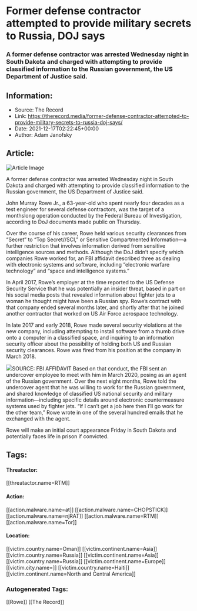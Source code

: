 # Former defense contractor attempted to provide military secrets to Russia, DOJ says
### A former defense contractor was arrested Wednesday night in South Dakota and charged with attempting to provide classified information to the Russian government, the US Department of Justice said.

## Information:
+ Source: The Record
+ Link: https://therecord.media/former-defense-contractor-attempted-to-provide-military-secrets-to-russia-doj-says/
+ Date: 2021-12-17T02:22:45+00:00
+ Author: Adam Janofsky


## Article:
![Article Image](https://therecord.media/wp-content/uploads/2021/12/MOSHED-2021-12-16-21-17-32-1.jpg)

A former defense contractor was arrested Wednesday night in South Dakota and charged with attempting to provide classified information to the Russian government, the US Department of Justice said.


John Murray Rowe Jr., a 63-year-old who spent nearly four decades as a test engineer for several defense contractors, was the target of a monthslong operation conducted by the Federal Bureau of Investigation, according to DoJ documents made public on Thursday. 


Over the course of his career, Rowe held various security clearances from “Secret” to “Top Secret//SCI,” or Sensitive Compartmented Information—a further restriction that involves information derived from sensitive intelligence sources and methods. Although the DoJ didn’t specify which companies Rowe worked for, an FBI affidavit described three as dealing with electronic systems and software, including “electronic warfare technology” and “space and intelligence systems.”


In April 2017, Rowe’s employer at the time reported to the US Defense Security Service that he was potentially an insider threat, based in part on his social media posts that revealed information about fighter jets to a woman he thought might have been a Russian spy. Rowe’s contract with that company ended several months later, and shortly after that he joined another contractor that worked on US Air Force aerospace technology.


In late 2017 and early 2018, Rowe made several security violations at the new company, including attempting to install software from a thumb drive onto a computer in a classified space, and inquiring to an information security officer about the possibility of holding both US and Russian security clearances. Rowe was fired from his position at the company in March 2018.


![](https://therecord.media/wp-content/uploads/2021/12/Screen-Shot-2021-12-16-at-9.00.39-PM-1024x514.png)SOURCE: FBI AFFIDAVIT
Based on that conduct, the FBI sent an undercover employee to meet with him in March 2020, posing as an agent of the Russian government. Over the next eight months, Rowe told the undercover agent that he was willing to work for the Russian government, and shared knowledge of classified US national security and military information—including specific details around electronic countermeasure systems used by fighter jets. “If I can’t get a job here then I’ll go work for the other team,” Rowe wrote in one of the several hundred emails that he exchanged with the agent.


Rowe will make an initial court appearance Friday in South Dakota and potentially faces life in prison if convicted.





## Tags:

#### Threatactor:
[[threatactor.name=RTM]]

#### Action:
[[action.malware.name=at]] [[action.malware.name=CHOPSTICK]] [[action.malware.name=njRAT]] [[action.malware.name=RTM]] [[action.malware.name=Tor]]

#### Location:
[[victim.country.name=Oman]] [[victim.continent.name=Asia]] [[victim.country.name=Russia]] [[victim.continent.name=Asia]] [[victim.country.name=Russia]] [[victim.continent.name=Europe]] [[victim.city.name=]] [[victim.country.name=Haiti]] [[victim.continent.name=North and Central America]]

### Autogenerated Tags:
[[Rowe]] [[The Record]]

